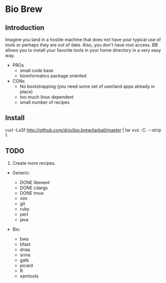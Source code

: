# Bio Brew

## Introduction

Imagine you land in a hostile machine that does not have your typical use of tools or perhaps
they are out of date. Also, you don't have root access. BB allows you to install your 
favorite tools in your home directory in a very easy way. 

* PROs
  + small code base
  + bioinformatics package oriented
* CONs
  + No bootstrapping (you need some set of userland apps already in place)
  + too much linux dependent
  + small number of recipes

## Install

  curl -LsSf http://github.com/drio/bio.brew/tarball/master | tar xvz -C. --strip 1 

## TODO 

1. Create more recipes.
  * Generic:
    + DONE libevent
    + DONE cdargs
    + DONE tmux
    + vim
    + git
    + ruby  
    + perl
    + java

  * Bio:
    + bwa
    + bfast
    + dnaa
    + srma  
    + gatk
    + picard
    + R
    + samtools
